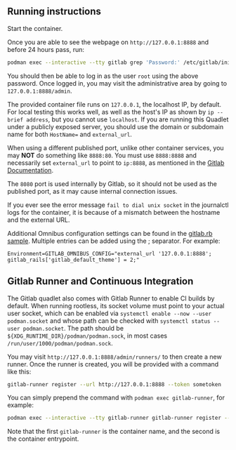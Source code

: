 ## Running instructions

Start the container.

Once you are able to see the webpage on `http://127.0.0.1:8888` and before 24 hours pass, run:

```bash
podman exec --interactive --tty gitlab grep 'Password:' /etc/gitlab/initial_root_password
```

You should then be able to log in as the user `root` using the above password.
Once logged in, you may visit the administrative area by going to
`127.0.0.1:8888/admin`.

The provided container file runs on `127.0.0.1`, the localhost IP, by default.
For local testing this works well, as well as the host's IP as shown by
`ip --brief address`, but you cannot use `localhost`. If you are running
this Quadlet under a publicly exposed server, you should use the domain
or subdomain name for both `HostName=` and `external_url`.

When using a different published port, unlike other container services,
you may **NOT** do something like `8888:80`. You must use `8888:8888` and
necessarily set `external_url` to point to `ip:8888`, as mentioned in the
[Gitlab Documentation](https://docs.gitlab.com/ee/install/docker.html#expose-gitlab-on-different-ports).

The `8080` port is used internally by Gitlab, so it should not be used as the
published port, as it may cause internal connection issues.

If you ever see the error message `fail to dial unix socket` in the journalctl
logs for the container, it is because of a mismatch between the hostname and
the external URL.

Additional Omnibus configuration settings can be found in the
[gitlab.rb sample](https://gitlab.com/gitlab-org/omnibus-gitlab/blob/master/files/gitlab-config-template/gitlab.rb.template).
Multiple entries can be added using the ; separator. For example:

```
Environment=GITLAB_OMNIBUS_CONFIG="external_url '127.0.0.1:8888'; gitlab_rails['gitlab_default_theme'] = 2;"
```

## Gitlab Runner and Continuous Integration

The Gitlab quadlet also comes with Gitlab Runner to enable CI builds by default.
When running rootless, its socket volume must point to your actual user socket,
which can be enabled via `systemctl enable --now --user podman.socket` and
whose path can be checked with `systemctl status --user podman.socket`.
The path should be `${XDG_RUNTIME_DIR}/podman/podman.sock`, in most cases
`/run/user/1000/podman/podman.sock`.

You may visit `http://127.0.0.1:8888/admin/runners/` to then create a new runner.
Once the runner is created, you will be provided with a command like this:

```bash
gitlab-runner register --url http://127.0.0.1:8888 --token sometoken
```

You can simply prepend the command with `podman exec gitlab-runner`, for example:

```bash
podman exec --interactive --tty gitlab-runner gitlab-runner register --url http://127.0.0.1:8888 --token sometoken
```

Note that the first `gitlab-runner` is the container name, and the second is
the container entrypoint.
